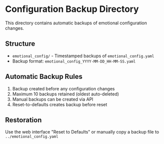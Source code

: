 # Configuration Backup Directory

This directory contains automatic backups of emotional configuration changes.

## Structure

- `emotional_config/` - Timestamped backups of `emotional_config.yaml`
- Backup format: `emotional_config_YYYY-MM-DD_HH-MM-SS.yaml`

## Automatic Backup Rules

1. Backup created before any configuration changes
2. Maximum 10 backups retained (oldest auto-deleted)  
3. Manual backups can be created via API
4. Reset-to-defaults creates backup before reset

## Restoration

Use the web interface "Reset to Defaults" or manually copy a backup file to `../emotional_config.yaml`